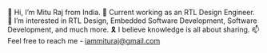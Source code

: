 👋 Hi, I’m Mitu Raj from India.
🌟 Current working as an RTL Design Engineer.
👀 I’m interested in RTL Design, Embedded Software Development, Software Development, and much more.
🎗️ I believe knowledge is all about sharing.
📫 Feel free to reach me - iammituraj@gmail.com
